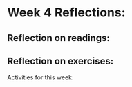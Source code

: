 # Week 4 Reflections:

## Reflection on readings: 

## Reflection on exercises:

Activities for this week:  
